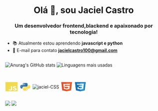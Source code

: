 <h1 align="center">Olá 👋, sou Jaciel Castro</h1>
<h3 align="center">Um desenvolvedor frontend,blackend e apaixonado por tecnologia! </h3>

- 📚 Atualmente estou aprendendo **javascript e python**
- 📧 E-mail para contato **jacielcastro100@gmail.com**
   
##


![Anurag's GitHub stats](https://github-readme-stats.vercel.app/api?username=jacielcastro&show_icons=true&theme=noctis_minimus)
![Linguagens mais usadas](https://github-readme-stats.vercel.app/api/top-langs/?username=jacielcastro&hide=contribs&layout=compact&theme=noctis_minimus)
##

<div style="display: inline_block"><br>
  <img align="center" alt="jaciel-Js" height="30" width="40" src="https://raw.githubusercontent.com/devicons/devicon/master/icons/javascript/javascript-plain.svg">
  <img align="center" alt="jaciel-python" height="30" width="40" src="https://raw.githubusercontent.com/devicons/devicon/master/icons/python/python-original.svg">
    <img align="center" alt="jaciel-CSS" height="30" width="40" src="https://raw.githubusercontent.com/devicons/devicon/master/icons/css3/electrn-original.svg">
  <img align="center" alt="jaciel-HTML" height="30" width="40" src="https://raw.githubusercontent.com/devicons/devicon/master/icons/html5/html5-original.svg">
  <img align="center" alt="jaciel-CSS" height="30" width="40" src="https://raw.githubusercontent.com/devicons/devicon/master/icons/css3/css3-original.svg">
  
  ##

  <a href="https://instagram.com/jaciel_castr0" target="_blank"><img src="https://img.shields.io/badge/-Instagram-%23E4405F?style=for-the-badge&logo=instagram&logoColor=white" target="_blank"></a>
 <a href = "mailto:jacielcastro100@gmail.com"><img src="https://img.shields.io/badge/-Gmail-%23333?style=for-the-badge&logo=gmail&logoColor=white" target="_blank"></a>
</div>
